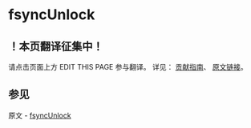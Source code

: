 # fsyncUnlock

## ！本页翻译征集中！

请点击页面上方 EDIT THIS PAGE 参与翻译。
详见：
[贡献指南]( https://github.com/JinMuInfo/MongoDB-Manual-zh/blob/master/CONTRIBUTING.md )、
[原文链接](  https://docs.mongodb.com/manual/reference/command/fsyncUnlock/  )。

## 参见

原文 - [fsyncUnlock]( https://docs.mongodb.com/manual/reference/command/fsyncUnlock/ )

